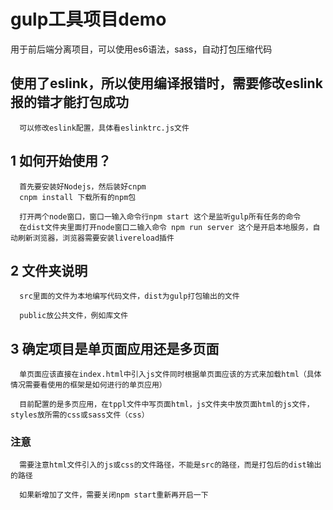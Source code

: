 # gulp工具项目demo
  用于前后端分离项目，可以使用es6语法，sass，自动打包压缩代码


##  使用了eslink，所以使用编译报错时，需要修改eslink报的错才能打包成功
  ```
    可以修改eslink配置，具体看eslinktrc.js文件
  ```

##  1 如何开始使用？

  ```
    首先要安装好Nodejs，然后装好cnpm
    cnpm install 下载所有的npm包
  ```

  ```
    打开两个node窗口，窗口一输入命令行npm start 这个是监听gulp所有任务的命令
    在dist文件夹里面打开node窗口二输入命令 npm run server 这个是开启本地服务，自动刷新浏览器，浏览器需要安装livereload插件
  ```

##  2 文件夹说明
  ```
    src里面的文件为本地编写代码文件，dist为gulp打包输出的文件
  ```
  ```
    public放公共文件，例如库文件
  ```

##  3 确定项目是单页面应用还是多页面
  ```
    单页面应该直接在index.html中引入js文件同时根据单页面应该的方式来加载html（具体情况需要看使用的框架是如何进行的单页应用）
  ```

  ```
    目前配置的是多页应用，在tppl文件中写页面html，js文件夹中放页面html的js文件，styles放所需的css或sass文件（css）
  ```

###  注意
  ```
    需要注意html文件引入的js或css的文件路径，不能是src的路径，而是打包后的dist输出的路径
  ```
  ```
    如果新增加了文件，需要关闭npm start重新再开启一下
  ```
